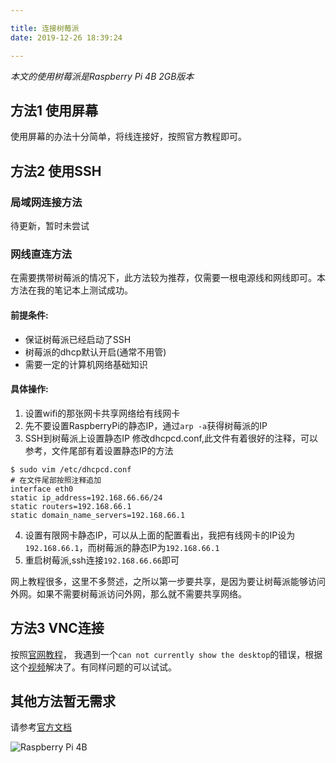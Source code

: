 ```yaml
---

title: 连接树莓派
date: 2019-12-26 18:39:24

---
```

*本文的使用树莓派是Raspberry Pi 4B 2GB版本*
## 方法1 使用屏幕
<!-- more -->
使用屏幕的办法十分简单，将线连接好，按照官方教程即可。
## 方法2 使用SSH
### 局域网连接方法
待更新，暂时未尝试
### 网线直连方法
在需要携带树莓派的情况下，此方法较为推荐，仅需要一根电源线和网线即可。本方法在我的笔记本上测试成功。

#### 前提条件:
- 保证树莓派已经启动了SSH
- 树莓派的dhcp默认开启(通常不用管)
- 需要一定的计算机网络基础知识

#### 具体操作:

1. 设置wifi的那张网卡共享网络给有线网卡
2. 先不要设置RaspberryPi的静态IP，通过`arp -a`获得树莓派的IP
3. SSH到树莓派上设置静态IP
修改dhcpcd.conf,此文件有着很好的注释，可以参考，文件尾部有着设置静态IP的方法
``` shell 
$ sudo vim /etc/dhcpcd.conf
# 在文件尾部按照注释追加
interface eth0
static ip_address=192.168.66.66/24
static routers=192.168.66.1
static domain_name_servers=192.168.66.1
``` 
4. 设置有限网卡静态IP，可以从上面的配置看出，我把有线网卡的IP设为`192.168.66.1`，而树莓派的静态IP为`192.168.66.1`
5. 重启树莓派,ssh连接`192.168.66.66`即可

网上教程很多，这里不多赘述，之所以第一步要共享，是因为要让树莓派能够访问外网。如果不需要树莓派访问外网，那么就不需要共享网络。

## 方法3 VNC连接

按照[官网教程](https://www.raspberrypi.org/documentation/remote-access/vnc/README.md)， 我遇到一个`can not currently show the desktop`的错误，根据这个[视频](https://www.youtube.com/watch?v=uFCZDuOWR3Y)解决了。有同样问题的可以试试。

## 其他方法暂无需求

请参考[官方文档](https://www.raspberrypi.org/documentation/remote-access/)

![Raspberry Pi 4B](https://blog-1300571114.cos.ap-shanghai.myqcloud.com/hero-shot.png)







